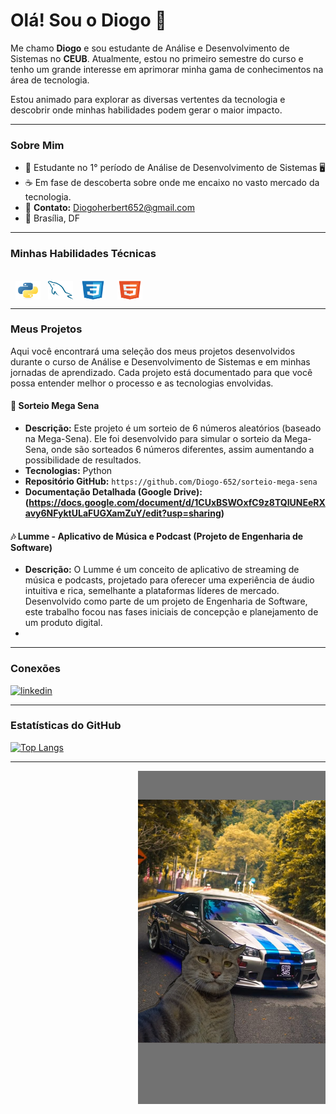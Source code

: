 # Olá! Sou o Diogo 👋

Me chamo **Diogo** e sou estudante de Análise e Desenvolvimento de Sistemas no **CEUB**. Atualmente, estou no primeiro semestre do curso e tenho um grande interesse em aprimorar minha gama de conhecimentos na área de tecnologia.

Estou animado para explorar as diversas vertentes da tecnologia e descobrir onde minhas habilidades podem gerar o maior impacto.

---

### Sobre Mim

- 🚀 Estudante no 1° período de Análise de Desenvolvimento de Sistemas 🖥️
- ☕ Em fase de descoberta sobre onde me encaixo no vasto mercado da tecnologia.
- 📧 **Contato:** Diogoherbert652@gmail.com
- 📍 Brasília, DF

---

### Minhas Habilidades Técnicas

<div style="display: inline_block"><br>
  <img align="center" alt="Python" height="30" width="40" src="https://raw.githubusercontent.com/devicons/devicon/master/icons/python/python-original.svg"> 
  <img align="center" alt="MySQL" height="30" width="40" src="https://raw.githubusercontent.com/devicons/devicon/master/icons/mysql/mysql-original.svg">
  <img align="center" alt="CSS3" height="30" width="40" src="https://raw.githubusercontent.com/devicons/devicon/master/icons/css3/css3-original.svg">  
  <img align="center" alt="HTML5" height="30" width="40" src="https://raw.githubusercontent.com/devicons/devicon/master/icons/html5/html5-original.svg">
</div>

---

### Meus Projetos

Aqui você encontrará uma seleção dos meus projetos desenvolvidos durante o curso de Análise e Desenvolvimento de Sistemas e em minhas jornadas de aprendizado. Cada projeto está documentado para que você possa entender melhor o processo e as tecnologias envolvidas.

#### 🌟 Sorteio Mega Sena
* **Descrição:** Este projeto é um sorteio de 6 números aleatórios (baseado na Mega-Sena). Ele foi desenvolvido para simular o sorteio da Mega-Sena, onde são sorteados 6 números diferentes, assim aumentando a possibilidade de resultados.
* **Tecnologias:** Python
* **Repositório GitHub:** `https://github.com/Diogo-652/sorteio-mega-sena`
* **Documentação Detalhada (Google Drive):** **(https://docs.google.com/document/d/1CUxBSWOxfC9z8TQIUNEeRXavy6NFyktULaFUGXamZuY/edit?usp=sharing)** 

#### 🎶 Lumme - Aplicativo de Música e Podcast (Projeto de Engenharia de Software)
* **Descrição:** O Lumme é um conceito de aplicativo de streaming de música e podcasts, projetado para oferecer uma experiência de áudio intuitiva e rica, semelhante a plataformas líderes de mercado. Desenvolvido como parte de um projeto de Engenharia de Software, este trabalho focou nas fases iniciais de concepção e planejamento de um produto digital.
* 
---

### Conexões

[![linkedin](https://img.shields.io/badge/linkedin-0A66C2?style=for-the-badge&logo=linkedin&logoColor=white)](https://www.linkedin.com/in/diogo-heberth/)

---

### Estatísticas do GitHub

[![Top Langs](https://github-readme-stats.vercel.app/api/top-langs/?username=Diogo-652&layout=donut&langs_count=10&hide=Hack&bg_color=00000000&theme=dark&border_radius=15&custom_title=Linguagens%20mais%20utilizadas%20por%20mim)](https://github.com/Diogo-652/github-readme-stats)

---

<div style="text-align: right;">
  <img src="https://github.com/Diogo-652/Diogo-652/blob/main/gatinho%20com%20um%20r34.png?raw=true" alt="Gatinho com um R34" width="300">
</div>
